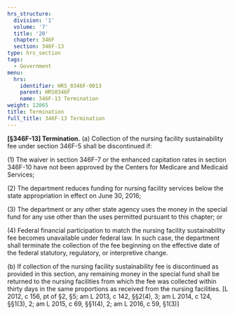 ```yaml
---
hrs_structure:
  division: '1'
  volume: '7'
  title: '20'
  chapter: 346F
  section: 346F-13
type: hrs_section
tags:
  - Government
menu:
  hrs:
    identifier: HRS_0346F-0013
    parent: HRS0346F
    name: 346F-13 Termination
weight: 12065
title: Termination
full_title: 346F-13 Termination
---
```

**[§346F-13] Termination.** (a) Collection of the nursing facility sustainability fee under section 346F-5 shall be discontinued if:

(1) The waiver in section 346F-7 or the enhanced capitation rates in section 346F-10 have not been approved by the Centers for Medicare and Medicaid Services;

(2) The department reduces funding for nursing facility services below the state appropriation in effect on June 30, 2016;

(3) The department or any other state agency uses the money in the special fund for any use other than the uses permitted pursuant to this chapter; or

(4) Federal financial participation to match the nursing facility sustainability fee becomes unavailable under federal law. In such case, the department shall terminate the collection of the fee beginning on the effective date of the federal statutory, regulatory, or interpretive change.

(b) If collection of the nursing facility sustainability fee is discontinued as provided in this section, any remaining money in the special fund shall be returned to the nursing facilities from which the fee was collected within thirty days in the same proportions as received from the nursing facilities. [L 2012, c 156, pt of §2, §5; am L 2013, c 142, §§2(4), 3; am L 2014, c 124, §§1(3), 2; am L 2015, c 69, §§1(4), 2; am L 2016, c 59, §1(3)]
